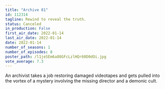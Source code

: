```yaml
---
title: "Archive 81"
id: 112314
tagline: Rewind to reveal the truth.
status: Canceled
in_production: False
first_air_date: 2022-01-14
last_air_date: 2022-01-14
date: 2022-01-14
number_of_seasons: 1
number_of_episodes: 8
poster_path: /l1jeSEm6a88GFcLzlHQr60D0dOi.jpg
vote_average: 7.3
---
```


An archivist takes a job restoring damaged videotapes and gets pulled into the vortex of a mystery involving the missing director and a demonic cult.
